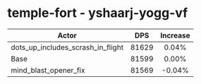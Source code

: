 # temple-fort - yshaarj-yogg-vf
| Actor | DPS | Increase |
|---|:---:|:---:|
|dots_up_includes_scrash_in_flight|81629|0.04%|
|Base|81599|0.00%|
|mind_blast_opener_fix|81569|-0.04%|
